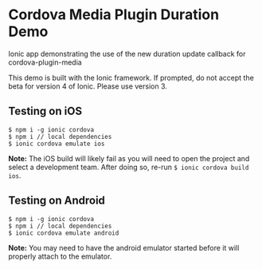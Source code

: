 # Cordova Media Plugin Duration Demo
Ionic app demonstrating the use of the new duration update callback for cordova-plugin-media

This demo is built with the Ionic framework. If prompted, do not accept the beta for version 4 of Ionic. Please use version 3.

## Testing on iOS

```
$ npm i -g ionic cordova
$ npm i // local dependencies
$ ionic cordova emulate ios
```

**Note:** The iOS build will likely fail as you will need to open the project and select a development team.  After doing so, re-run `$ ionic cordova build ios`.

## Testing on Android

```
$ npm i -g ionic cordova
$ npm i // local dependencies
$ ionic cordova emulate android
```

**Note:** You may need to have the android emulator started before it will properly attach to the emulator.